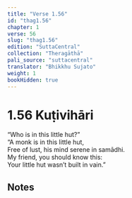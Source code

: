 ```yaml
---
title: "Verse 1.56"
id: "thag1.56"
chapter: 1
verse: 56
slug: "thag1.56"
edition: "SuttaCentral"
collection: "Theragāthā"
pali_source: "suttacentral"
translator: "Bhikkhu Sujato"
weight: 1
bookHidden: true
---
```


# 1.56  Kuṭivihāri

“Who is in this little hut?”  
“A monk is in this little hut,  
Free of lust, his mind serene in samādhi.  
My friend, you should know this:  
Your little hut wasn’t built in vain.”  

## Notes